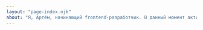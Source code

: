 ```yaml
---
layout: "page-index.njk"
about: "Я, Артём, начинающий frontend-разработчик. В данный момент активно ищу работу junior верстальщиком / фронтендером / etc. Продолжаю проходить обучение в HTML Академии, просмотр курсов Udemy и чтения различных источников для повышения своего уровня в профессии."
---
```

